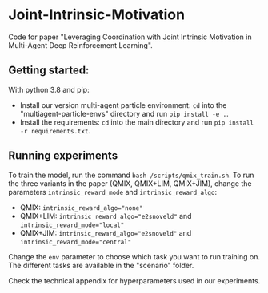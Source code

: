 # Joint-Intrinsic-Motivation
Code for paper "Leveraging Coordination with Joint Intrinsic Motivation in Multi-Agent Deep Reinforcement Learning".

## Getting started:

With python 3.8 and pip:
- Install our version multi-agent particle environment: `cd` into the "multiagent-particle-envs" directory and run `pip install -e .`.
- Install the requirements: `cd` into the main directory and run `pip install -r requirements.txt`.

## Running experiments

To train the model, run the command `bash /scripts/qmix_train.sh`. To run the three variants in the paper (QMIX, QMIX+LIM, QMIX+JIM), change the parameters ``intrinsic_reward_mode`` and ``intrinsic_reward_algo``:
* QMIX: ``intrinsic_reward_algo="none"``
* QMIX+LIM: ``intrinsic_reward_algo="e2snoveld"`` and ``intrinsic_reward_mode="local"``
* QMIX+JIM: ``intrinsic_reward_algo="e2snoveld"`` and ``intrinsic_reward_mode="central"``

Change the `env` parameter to choose which task you want to run training on. The different tasks are available in the "scenario" folder.

Check the technical appendix for hyperparameters used in our experiments.

